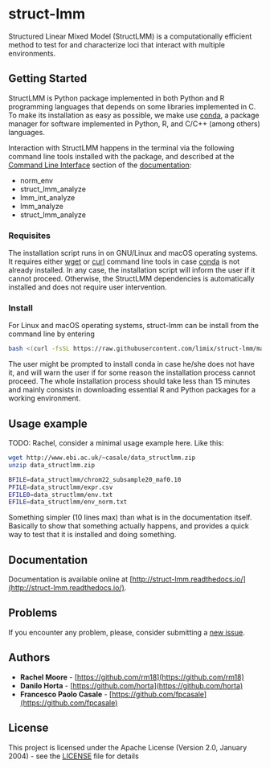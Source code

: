 # struct-lmm

Structured Linear Mixed Model (StructLMM) is a computationally efficient method
to test for and characterize loci that interact with multiple environments.

## Getting Started

StructLMM is Python package implemented in both Python and R programming
languages that depends on some libraries implemented in C.
To make its installation as easy as possible, we make use
[conda](https://conda.io/), a package manager for software implemented in
Python, R, and C/C++ (among others) languages.

Interaction with StructLMM happens in the terminal via the following command
line tools installed with the package, and described at the [Command Line Interface](http://struct-lmm.readthedocs.io/en/latest/commandline.html)
section of the [documentation](http://struct-lmm.readthedocs.io/):

- norm_env
- struct_lmm_analyze
- lmm_int_analyze
- lmm_analyze
- struct_lmm_analyze


### Requisites

The installation script runs in on GNU/Linux and macOS operating systems.
It requires either [wget](https://www.gnu.org/software/wget/) or
[curl](https://curl.haxx.se/) command line tools in case
[conda](https://conda.io/) is not already installed.
In any case, the installation script will inform the user if it cannot proceed.
Otherwise, the StructLMM dependencies is automatically installed and does not
require user intervention.

### Install

For Linux and macOS operating systems, struct-lmm can be install from the
command line by entering

```bash
bash <(curl -fsSL https://raw.githubusercontent.com/limix/struct-lmm/master/install)
```

The user might be prompted to install conda in case he/she does not have
it, and will warn the user if for some reason the installation process cannot
proceed.
The whole installation process should take less than 15 minutes and mainly
consists in downloading essential R and Python packages for a working
environment.


## Usage example

TODO: Rachel, consider a minimal usage example here. Like this:

```bash
wget http://www.ebi.ac.uk/~casale/data_structlmm.zip
unzip data_structlmm.zip

BFILE=data_structlmm/chrom22_subsample20_maf0.10
PFILE=data_structlmm/expr.csv
EFILE0=data_structlmm/env.txt
EFILE=data_structlmm/env_norm.txt
```

Something simpler (10 lines max) than what is in the documentation itself.
Basically to show that something actually happens, and provides a quick way
to test that it is installed and doing something.

## Documentation

Documentation is available online at
[http://struct-lmm.readthedocs.io/](http://struct-lmm.readthedocs.io/).

## Problems

If you encounter any problem, please, consider submitting a [new issue](https://github.com/limix/struct-lmm/issues/new).

## Authors

* **Rachel Moore** - [https://github.com/rm18](https://github.com/rm18)
* **Danilo Horta** - [https://github.com/horta](https://github.com/horta)
* **Francesco Paolo Casale** - [https://github.com/fpcasale](https://github.com/fpcasale)


## License

This project is licensed under the Apache License (Version 2.0, January 2004) -
see the [LICENSE](LICENSE) file for details

